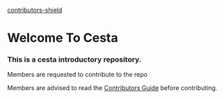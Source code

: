 [contributors-shield][contributors-url]
# Welcome To Cesta

### This is a cesta introductory repository.

Members are requested to contribute to the repo 

Members are advised to read the [Contributors Guide](CONTRIBUTING.md) before contributing.


[contributors-shield]: https://img.shields.io/github/contributors/Cesta-society/Cesta?style=flat-square
[contributors-url]: https://github.com/Cesta-society/Cesta/graphs/contributors
